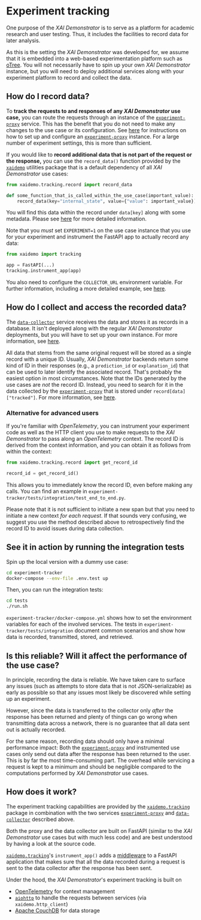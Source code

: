 # Experiment tracking

One purpose of the _XAI Demonstrator_ is to serve as a platform for academic research and user testing.
Thus, it includes the facilities to record data for later analysis.

As this is the setting the _XAI Demonstrator_ was developed for, we assume that it is embedded
into a web-based experimentation platform such as [oTree](https://www.otree.org/).
You will not necessarily have to spin up your own _XAI Demonstrator_ instance, but you will need
to deploy additional services along with your experiment platform to record and collect the data.

## How do I record data?

To **track the requests to and responses of any _XAI Demonstrator_ use case,** you can route the requests
through an instance of the [`experiment-proxy`](./experiment-proxy/README.md) service.
This has the benefit that you do not need to make any changes to the use case or its configuration.
See [here](./experiment-proxy/README.md) for instructions on how to set up and configure an
 [`experiment-proxy`](./experiment-proxy/README.md) instance. For a large number of experiment
settings, this is more than sufficient.

If you would like to **record additional data that is not part of the request or the response,** 
you can use the `record_data()` function provided by the [`xaidemo`](../common/backend-utils/README.md)
utilities package that is a default dependency of all _XAI Demonstrator_ use cases:

```python
from xaidemo.tracking.record import record_data

def some_function_that_is_called_within_the_use_case(important_value):
    record_data(key="internal_state", value={"value": important_value})
```
You will find this data within the record under `data[key]` along with some metadata.
Please see [here](../common/backend-utils/xaidemo/tracking/README.md) for more detailed information.

Note that you _must_ set `EXPERIMENT=1` on the use case instance that you use for your experiment
and instrument the FastAPI app to actually record any data:

```python
from xaidemo import tracking

app = FastAPI(...)
tracking.instrument_app(app)
```

You also need to configure the `COLLECTOR_URL` environment variable. For further information, including
a more detailed example, see [here](../common/backend-utils/xaidemo/tracking/README.md).

## How do I collect and access the recorded data?

The [`data-collector`](./data-collector/README.md) service receives the data and stores it
as records in a database. It isn't deployed along with the regular _XAI Demonstrator_ deployments,
but you will have to set up your own instance. For more information, see
[here](./data-collector/README.md).

All data that stems from the same original request will be stored
as a single record with a unique ID. Usually, _XAI Demonstrator_ backends return some kind of
ID in their responses (e.g., a `prediction_id` or `explanation_id`) that can be used to later
identify the associated record. That's probably the easiest option in most circumstances.
Note that the IDs generated by the use cases are _not_ the record ID. Instead, you need to
search for it in the data collected by the [`experiment-proxy`](./experiment-proxy/README.md)
that is stored under `record[data]["tracked"]`.
For more information, see [here](./data-collector/README.md).

### Alternative for advanced users

If you're familiar with _OpenTelemetry_, you can instrument your experiment code as well as
the HTTP client you use to make requests to the _XAI Demonstrator_ to pass along an _OpenTelemetry_
context. The record ID is derived from the context information, and you can obtain it as follows
from within the context:

```python
from xaidemo.tracking.record import get_record_id

record_id = get_record_id()
```

This allows you to immediately know the record ID, even before making any calls. You can find
an example in `experiment-tracker/tests/integration/test_end_to_end.py`.

Please note that it is not sufficient to initiate a new span but that you need to initiate a
new context _for each request_. If that sounds very confusing, we suggest you use the method
described above to retrospectively find the record ID to avoid issues during data collection.

## See it in action by running the integration tests

Spin up the local version with a dummy use case:
```bash
cd experiment-tracker
docker-compose --env-file .env.test up
```

Then, you can run the integration tests:
```bash
cd tests
./run.sh
```

`experiment-tracker/docker-compose.yml` shows how to set the
environment variables for each of the involved services.
The tests in `experiment-tracker/tests/integration` document common scenarios and show
how data is recorded, transmitted, stored, and retrieved.

## Is this reliable? Will it affect the performance of the use case?

In principle, recording the data is reliable. We have taken care to surface any issues (such
as attempts to store data that is not JSON-serializable) as early as possible so that any
issues most likely be discovered while setting up an experiment.

However, since the data is transferred to the collector only _after_ the response has been
returned and plenty of things can go wrong when transmitting data across a network,
there is no guarantee that all data sent out is actually recorded.

For the same reason, recording data should only have a minimal performance impact:
Both the [`experiment-proxy`](./experiment-proxy/README.md) and instrumented use cases
only send out data after the response has been returned to the user. This is by far the 
most time-consuming part. The overhead while servicing a request is kept to a minimum
and should be negligible compared to the computations performed by _XAI Demonstrator_ use cases.

## How does it work?

The experiment tracking capabilities are provided by the 
[`xaidemo.tracking`](../common/backend-utils/xaidemo/tracking/README.md) package in combination
with the two services [`experiment-proxy`](./experiment-proxy/README.md) and
[`data-collector`](./data-collector/README.md) described above.

Both the proxy and the data collector are built on FastAPI (similar to the _XAI Demonstrator_
use cases but with much less code) and are best understood by having a look at the source code.

[`xaidemo.tracking`](../common/backend-utils/xaidemo/tracking/README.md)'s `instrument_app()` adds a
[middleware](https://fastapi.tiangolo.com/tutorial/middleware/) to a FastAPI application that makes
sure that all the data recorded during a request is sent to the data collector after the response has
been sent.

Under the hood, the _XAI Demonstrator_'s experiment tracking is built on

- [OpenTelemetry](https://opentelemetry.io/) for context management
- [`aiohttp`](https://docs.aiohttp.org/en/stable/) to handle the requests between services (via `xaidemo.http_client`)
- [Apache CouchDB](https://couchdb.apache.org/) for data storage
